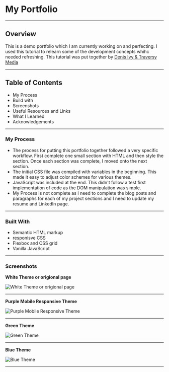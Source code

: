 # My Portfolio
---
## Overview 

This is a demo portfolio which I am currently working on and perfecting. I used this tutorial to relearn some of the development concepts whihc needed refreshing. This tutorial was put together by [Denis Ivy & Traversy Media](https://www.youtube.com/watch?v=r_hYR53r61M&list=PLiZVeIaCmKCkFdiu2N53U0CdmSTEJkkwA&index=18&t=5624s)

---

## Table of Contents
- My Process
- Build with
- Screenshots
- Useful Resources and Links
- What I Learned
- Acknowledgements

---

### My Process 

- The process for putting this portfolio together followed a very specific workflow. First complete one small section with HTML and then style the section. Once each section was complete, I moved onto the next section. 
- The initial CSS file was compiled with variables in the beginning. This made it easy to adjust color schemes for various themes. 
- JavaScript was included at the end. This didn't follow a test first implementation of code as the DOM manipulation was simple. 
- My Process is not complete as I need to complete the blog posts and paragraphs for each of my project sections and I need to update my resume and LinkedIn page. 

---

### Built With

- Semantic HTML markup
- responisve CSS 
- Flexbox and CSS grid 
- Vanilla JavaScript

---

### Screenshots 

**White Theme or origional page**


![White Theme or origional page](images/ReadMe-media/WhiteTheme.png)

---

**Purple Mobile Responsive Theme**


![Purple Mobile Responsive Theme](images/ReadMe-media/PurpleMobileTheme.png)

---

**Green Theme**


![Green Theme](images/ReadMe-media/GreenTheme.png)

---

**Blue Theme**


![Blue Theme](images/ReadMe-media/BlueTheme.png)

---


